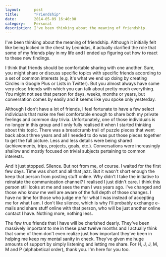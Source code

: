 ```yaml
---
layout:      post
title:       "Friendship"
date:        2014-05-09 16:40:00
category:    Personal
description: I've been thinking about the meaning of friendship.
---
```

I've been thinking about the meaning of friendship. Although it initially felt like being kicked in the chest by Leonidas, it actually clarified the role that some of my friends play in my life and I ended up figuring out how to react to these new findings.

I think that friends should be comfortable sharing with one another. Sure, you might share or discuss specific topics with specific friends according to a set of common interests (e.g. it's what we end up doing by creating Circles in Google Plus or Lists in Twitter). But you almost always have some very close friends with which you can talk about pretty much everything. You might not see that person for days, weeks, months or years, but conversation comes by easily and it seems like you spoke only yesterday.

Although I don't have a lot of friends, I feel fortunate to have a few select individuals that make me feel comfortable enough to share both my private feelings and common day trivia. Unfortunately, one of those individuals is no longer in this group and I only fully realised it when I started thinking about this topic. There was a breadcrumb trail of puzzle pieces that went back about three years and all I needed to do was put those pieces together to get the full picture. Less and less details were being shared (achievements, trips, projects, goals, etc.). Conversations were increasingly shallow and mostly focused on trivial subjects pertaining to common interests.

And it just stopped. Silence. But not from me, of course. I waited for the first few days. Time was short and all that jazz. But it wasn't short enough the keep that person from posting stuff online. Why didn't I take the initiative to reinstate the communication channel? I realised I just didn't care. I think this person still looks at me and sees the man I was years ago. I've changed and those who know me well are aware of the full depth of those changes. I have no time for those who judge me for what I was instead of accepting me for what I am. I don't like silence, which is why I'll probably exchange e-mails and share stuff online with that person, who will be just another online contact I have. Nothing more, nothing less.

The few true friends that I have will be cherished dearly. They've been massively important to me in these past twelve months and I actually think that some of them don't even realize just how important they've been in helping me keep my mental sanity in check. They've given me huge amounts of support by simply listening and letting me share. For H, J, J, M, M and P (alphabetical order), thank you. I'm here for you too.
